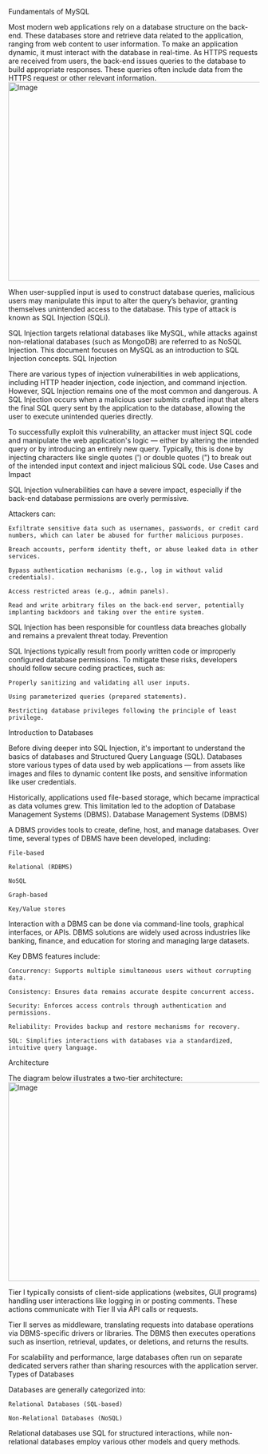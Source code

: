 
Fundamentals of MySQL

Most modern web applications rely on a database structure on the back-end. These databases store and retrieve data related to the application, ranging from web content to user information. To make an application dynamic, it must interact with the database in real-time. As HTTPS requests are received from users, the back-end issues queries to the database to build appropriate responses. These queries often include data from the HTTPS request or other relevant information.
<img width="1132" height="398" alt="Image" src="https://github.com/user-attachments/assets/101474b2-7fe7-4045-8e70-ae4c5ecfa999" />

When user-supplied input is used to construct database queries, malicious users may manipulate this input to alter the query’s behavior, granting themselves unintended access to the database. This type of attack is known as SQL Injection (SQLi).

SQL Injection targets relational databases like MySQL, while attacks against non-relational databases (such as MongoDB) are referred to as NoSQL Injection. This document focuses on MySQL as an introduction to SQL Injection concepts.
SQL Injection

There are various types of injection vulnerabilities in web applications, including HTTP header injection, code injection, and command injection. However, SQL Injection remains one of the most common and dangerous.
A SQL Injection occurs when a malicious user submits crafted input that alters the final SQL query sent by the application to the database, allowing the user to execute unintended queries directly.

To successfully exploit this vulnerability, an attacker must inject SQL code and manipulate the web application's logic — either by altering the intended query or by introducing an entirely new query. Typically, this is done by injecting characters like single quotes (') or double quotes (") to break out of the intended input context and inject malicious SQL code.
Use Cases and Impact

SQL Injection vulnerabilities can have a severe impact, especially if the back-end database permissions are overly permissive.

Attackers can:

    Exfiltrate sensitive data such as usernames, passwords, or credit card numbers, which can later be abused for further malicious purposes.

    Breach accounts, perform identity theft, or abuse leaked data in other services.

    Bypass authentication mechanisms (e.g., log in without valid credentials).

    Access restricted areas (e.g., admin panels).

    Read and write arbitrary files on the back-end server, potentially implanting backdoors and taking over the entire system.

SQL Injection has been responsible for countless data breaches globally and remains a prevalent threat today.
Prevention

SQL Injections typically result from poorly written code or improperly configured database permissions.
To mitigate these risks, developers should follow secure coding practices, such as:

    Properly sanitizing and validating all user inputs.

    Using parameterized queries (prepared statements).

    Restricting database privileges following the principle of least privilege.

Introduction to Databases

Before diving deeper into SQL Injection, it's important to understand the basics of databases and Structured Query Language (SQL).
Databases store various types of data used by web applications — from assets like images and files to dynamic content like posts, and sensitive information like user credentials.

Historically, applications used file-based storage, which became impractical as data volumes grew. This limitation led to the adoption of Database Management Systems (DBMS).
Database Management Systems (DBMS)

A DBMS provides tools to create, define, host, and manage databases. Over time, several types of DBMS have been developed, including:

    File-based

    Relational (RDBMS)

    NoSQL

    Graph-based

    Key/Value stores

Interaction with a DBMS can be done via command-line tools, graphical interfaces, or APIs. DBMS solutions are widely used across industries like banking, finance, and education for storing and managing large datasets.

Key DBMS features include:

    Concurrency: Supports multiple simultaneous users without corrupting data.

    Consistency: Ensures data remains accurate despite concurrent access.

    Security: Enforces access controls through authentication and permissions.

    Reliability: Provides backup and restore mechanisms for recovery.

    SQL: Simplifies interactions with databases via a standardized, intuitive query language.

Architecture

The diagram below illustrates a two-tier architecture:
<img width="1388" height="398" alt="Image" src="https://github.com/user-attachments/assets/fb3b5b74-7a79-4442-a03b-096ef3e85d0c" />

Tier I typically consists of client-side applications (websites, GUI programs) handling user interactions like logging in or posting comments. These actions communicate with Tier II via API calls or requests.

Tier II serves as middleware, translating requests into database operations via DBMS-specific drivers or libraries. The DBMS then executes operations such as insertion, retrieval, updates, or deletions, and returns the results.

For scalability and performance, large databases often run on separate dedicated servers rather than sharing resources with the application server.
Types of Databases

Databases are generally categorized into:

    Relational Databases (SQL-based)

    Non-Relational Databases (NoSQL)

Relational databases use SQL for structured interactions, while non-relational databases employ various other models and query methods.
